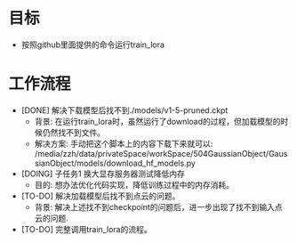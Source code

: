 # 目标
- 按照github里面提供的命令运行train_lora

# 工作流程
- [DONE] 解决下载模型后找不到./models/v1-5-pruned.ckpt
	- 背景: 在运行train_lora时，虽然运行了download的过程，但加载模型的时候仍然找不到文件。
	- 解决方案: 手动把这个脚本上的内容下载下来就可以: /media/zzh/data/privateSpace/workSpace/504GaussianObject/GaussianObject/models/download_hf_models.py
- [DOING] 子任务1 换大显存服务器测试降低内存
	- 目的: 想办法优化代码实现，降低训练过程中的内存消耗。
- [TO-DO] 解决加载模型后找不到点云的问题。
	- 背景: 解决上述找不到checkpoint的问题后，进一步出现了找不到输入点云的问题.
- [TO-DO] 完整调用train_lora的流程。